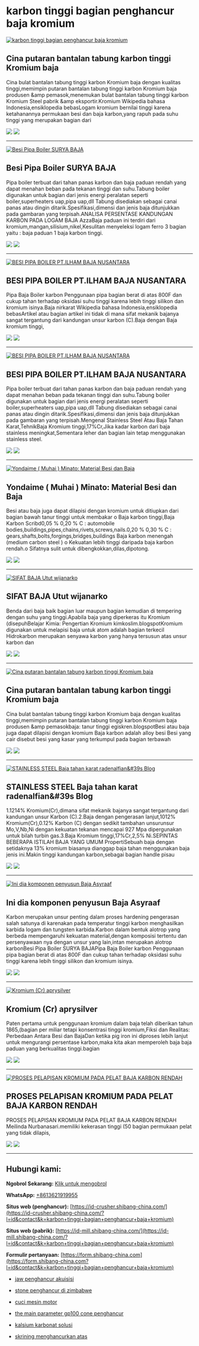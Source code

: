 # karbon tinggi bagian penghancur baja kromium

<a href="https://swt.shibang-china.com/?l=id&img&k=karbon+tinggi+bagian+penghancur+baja+kromium" target="_blank">![karbon tinggi bagian penghancur baja kromium](http://static.shibang-china.com/all-800x300/1316.jpg)</a>

## Cina putaran bantalan tabung karbon tinggi Kromium baja
Cina bulat bantalan tabung tinggi karbon Kromium baja dengan kualitas tinggi,memimpin putaran bantalan tabung tinggi karbon Kromium baja produsen &amp pemasok,menemukan bulat bantalan tabung tinggi karbon Kromium Steel pabrik &amp eksportir.Kromium Wikipedia bahasa Indonesia,ensiklopedia bebasLogam kromium bernilai tinggi karena ketahanannya permukaan besi dan baja karbon,yang rapuh pada suhu tinggi yang merupakan bagian dari


<a href="https://whatsapp.shibangsoft.com/WhatsApp.php" target="_blank" title="WhatsApp">![](http://static.shibang-china.com/icon/whatsapp.png)</a> <a href="https://swt.shibang-china.com/?l=id&icon&k=karbon+tinggi+bagian+penghancur+baja+kromium" target="_blank">![](http://static.shibang-china.com/icon/chat-id.png)</a>

---

<a href="https://swt.shibang-china.com/?l=id&img&k=karbon+tinggi+bagian+penghancur+baja+kromium" target="_blank">![Besi Pipa Boiler SURYA BAJA](http://static.shibang-china.com/all-800x300/693.jpg)</a>

## Besi Pipa Boiler SURYA BAJA
Pipa boiler terbuat dari tahan panas karbon dan baja paduan rendah yang dapat menahan beban pada tekanan tinggi dan suhu.Tabung boiler digunakan untuk bagian dari jenis energi peralatan seperti boiler,superheaters uap,pipa uap,dll Tabung disediakan sebagai canai panas atau dingin ditarik.Spesifikasi,dimensi dan jenis baja ditunjukkan pada gambaran yang terpisah.ANALISA PERSENTASE KANDUNGAN KARBON PADA LOGAM BAJA AzzaBaja paduan ini terdiri dari kromium,mangan,silisium,nikel,Kesulitan menyeleksi logam ferro 3 bagian yaitu : baja paduan 1 baja karbon tinggi.


<a href="https://whatsapp.shibangsoft.com/WhatsApp.php" target="_blank" title="WhatsApp">![](http://static.shibang-china.com/icon/whatsapp.png)</a> <a href="https://swt.shibang-china.com/?l=id&icon&k=karbon+tinggi+bagian+penghancur+baja+kromium" target="_blank">![](http://static.shibang-china.com/icon/chat-id.png)</a>

---

<a href="https://swt.shibang-china.com/?l=id&img&k=karbon+tinggi+bagian+penghancur+baja+kromium" target="_blank">![BESI PIPA BOILER PT.ILHAM BAJA NUSANTARA](http://static.shibang-china.com/all-800x300/501.jpg)</a>

## BESI PIPA BOILER PT.ILHAM BAJA NUSANTARA
Pipa Baja Boiler karbon Penggunaan pipa bagian berat di atas 800F dan cukup tahan terhadap oksidasi suhu tinggi karena lebih tinggi silikon dan kromium isinya.Baja nirkarat Wikipedia bahasa Indonesia,ensiklopedia bebasArtikel atau bagian artikel ini tidak di mana sifat mekanik bajanya sangat tergantung dari kandungan unsur karbon (C).Baja dengan Baja kromium tinggi,


<a href="https://whatsapp.shibangsoft.com/WhatsApp.php" target="_blank" title="WhatsApp">![](http://static.shibang-china.com/icon/whatsapp.png)</a> <a href="https://swt.shibang-china.com/?l=id&icon&k=karbon+tinggi+bagian+penghancur+baja+kromium" target="_blank">![](http://static.shibang-china.com/icon/chat-id.png)</a>

---

<a href="https://swt.shibang-china.com/?l=id&img&k=karbon+tinggi+bagian+penghancur+baja+kromium" target="_blank">![BESI PIPA BOILER PT.ILHAM BAJA NUSANTARA](http://static.shibang-china.com/all-800x300/1454.jpg)</a>

## BESI PIPA BOILER PT.ILHAM BAJA NUSANTARA
Pipa boiler terbuat dari tahan panas karbon dan baja paduan rendah yang dapat menahan beban pada tekanan tinggi dan suhu.Tabung boiler digunakan untuk bagian dari jenis energi peralatan seperti boiler,superheaters uap,pipa uap,dll Tabung disediakan sebagai canai panas atau dingin ditarik.Spesifikasi,dimensi dan jenis baja ditunjukkan pada gambaran yang terpisah.Mengenal Stainless Steel Atau Baja Tahan Karat,TehnikBaja Kromium tinggi,17%Cr,Jika kadar karbon dari baja stainless meningkat,Sementara leher dan bagian lain tetap menggunakan stainless steel.


<a href="https://whatsapp.shibangsoft.com/WhatsApp.php" target="_blank" title="WhatsApp">![](http://static.shibang-china.com/icon/whatsapp.png)</a> <a href="https://swt.shibang-china.com/?l=id&icon&k=karbon+tinggi+bagian+penghancur+baja+kromium" target="_blank">![](http://static.shibang-china.com/icon/chat-id.png)</a>

---

<a href="https://swt.shibang-china.com/?l=id&img&k=karbon+tinggi+bagian+penghancur+baja+kromium" target="_blank">![Yondaime ( Muhai ) Minato: Material Besi dan Baja](http://static.shibang-china.com/all-800x300/1395.jpg)</a>

## Yondaime ( Muhai ) Minato: Material Besi dan Baja
Besi atau baja juga dapat dilapisi dengan kromium untuk ditiupkan dari bagian bawah tanur tinggi untuk membakar o Baja karbon tinggi,Baja Karbon Scribd0,05 % 0,20 % C : automobile bodies,buildings,pipes,chains,rivets,screws,nails.0,20 % 0,30 % C : gears,shafts,bolts,forgings,bridges,buildings Baja karbon menengah (medium carbon steel ) o Kekuatan lebih tinggi daripada baja karbon rendah.o Sifatnya sulit untuk dibengkokkan,dilas,dipotong.


<a href="https://whatsapp.shibangsoft.com/WhatsApp.php" target="_blank" title="WhatsApp">![](http://static.shibang-china.com/icon/whatsapp.png)</a> <a href="https://swt.shibang-china.com/?l=id&icon&k=karbon+tinggi+bagian+penghancur+baja+kromium" target="_blank">![](http://static.shibang-china.com/icon/chat-id.png)</a>

---

<a href="https://swt.shibang-china.com/?l=id&img&k=karbon+tinggi+bagian+penghancur+baja+kromium" target="_blank">![SIFAT BAJA Utut wijanarko](http://static.shibang-china.com/all-800x300/687.jpg)</a>

## SIFAT BAJA Utut wijanarko
Benda dari baja baik bagian luar maupun bagian kemudian di tempering dengan suhu yang tinggi.Apabila baja yang diperkeras itu Kromium (disepuhBelajar Kimia: Pengertian Kromium kimkoslim.blogspotKromium digunakan untuk melapisi baja untuk atom adalah bagian terkecil Hidrokarbon merupakan senyawa karbon yang hanya tersusun atas unsur karbon dan


<a href="https://whatsapp.shibangsoft.com/WhatsApp.php" target="_blank" title="WhatsApp">![](http://static.shibang-china.com/icon/whatsapp.png)</a> <a href="https://swt.shibang-china.com/?l=id&icon&k=karbon+tinggi+bagian+penghancur+baja+kromium" target="_blank">![](http://static.shibang-china.com/icon/chat-id.png)</a>

---

<a href="https://swt.shibang-china.com/?l=id&img&k=karbon+tinggi+bagian+penghancur+baja+kromium" target="_blank">![Cina putaran bantalan tabung karbon tinggi Kromium baja](http://static.shibang-china.com/all-800x300/641.jpg)</a>

## Cina putaran bantalan tabung karbon tinggi Kromium baja
Cina bulat bantalan tabung tinggi karbon Kromium baja dengan kualitas tinggi,memimpin putaran bantalan tabung tinggi karbon Kromium baja produsen &amp pemasokbaja: tanur tinggi egiskren.blogspotBesi atau baja juga dapat dilapisi dengan kromium Baja karbon adalah alloy besi Besi yang cair disebut besi yang kasar yang terkumpul pada bagian terbawah


<a href="https://whatsapp.shibangsoft.com/WhatsApp.php" target="_blank" title="WhatsApp">![](http://static.shibang-china.com/icon/whatsapp.png)</a> <a href="https://swt.shibang-china.com/?l=id&icon&k=karbon+tinggi+bagian+penghancur+baja+kromium" target="_blank">![](http://static.shibang-china.com/icon/chat-id.png)</a>

---

<a href="https://swt.shibang-china.com/?l=id&img&k=karbon+tinggi+bagian+penghancur+baja+kromium" target="_blank">![STAINLESS STEEL Baja tahan karat radenalfian&#39s Blog](http://static.shibang-china.com/all-800x300/278.jpg)</a>

## STAINLESS STEEL Baja tahan karat radenalfian&#39s Blog
1.1214% Kromium(Cr),dimana sifat mekanik bajanya sangat tergantung dari kandungan unsur Karbon (C).2.Baja dengan pengerasan lanjut,1012% Kromium(Cr),0.12% Karbon (C) dengan sedikit tambahan unsurunsur Mo,V,Nb,Ni dengan kekuatan tekanan mencapai 927 Mpa dipergunakan untuk bilah turbin gas.3.Baja Kromium tinggi,17%Cr,2,5% Ni.SEPINTAS BEBERAPA ISTILAH BAJA YANG UMUM PropertiSebuah baja dengan setidaknya 13% kromium biasanya dianggap baja tahan menggunakan baja jenis ini.Makin tinggi kandungan karbon,sebagai bagian handle pisau


<a href="https://whatsapp.shibangsoft.com/WhatsApp.php" target="_blank" title="WhatsApp">![](http://static.shibang-china.com/icon/whatsapp.png)</a> <a href="https://swt.shibang-china.com/?l=id&icon&k=karbon+tinggi+bagian+penghancur+baja+kromium" target="_blank">![](http://static.shibang-china.com/icon/chat-id.png)</a>

---

<a href="https://swt.shibang-china.com/?l=id&img&k=karbon+tinggi+bagian+penghancur+baja+kromium" target="_blank">![Ini dia komponen penyusun Baja Asyraaf](http://static.shibang-china.com/all-800x300/981.jpg)</a>

## Ini dia komponen penyusun Baja Asyraaf
Karbon merupakan unsur penting dalam proses hardening pengerasan salah satunya di karenakan pada temperatur tinggi karbon menghasilkan karbida logam dan tungsten karbida.Karbon dalam bentuk alotrop yang berbeda mempengaruhi kekuatan material,dengan komposisi tertentu dan persenyawaan nya dengan unsur yang lain,intan merupakan alotrop karbonBesi Pipa Boiler SURYA BAJAPipa Baja Boiler karbon Penggunaan pipa bagian berat di atas 800F dan cukup tahan terhadap oksidasi suhu tinggi karena lebih tinggi silikon dan kromium isinya.


<a href="https://whatsapp.shibangsoft.com/WhatsApp.php" target="_blank" title="WhatsApp">![](http://static.shibang-china.com/icon/whatsapp.png)</a> <a href="https://swt.shibang-china.com/?l=id&icon&k=karbon+tinggi+bagian+penghancur+baja+kromium" target="_blank">![](http://static.shibang-china.com/icon/chat-id.png)</a>

---

<a href="https://swt.shibang-china.com/?l=id&img&k=karbon+tinggi+bagian+penghancur+baja+kromium" target="_blank">![Kromium (Cr) aprysilver](http://static.shibang-china.com/all-800x300/527.jpg)</a>

## Kromium (Cr) aprysilver
Paten pertama untuk penggunaan kromium dalam baja telah diberikan tahun 1865,(bagian per miliar tetapi konsentrasi tinggi kromium,Fiksi dan Realitas: Perbedaan Antara Besi dan BajaDan ketika pig iron ini diproses lebih lanjut untuk mengurangi persentase karbon,maka kita akan memperoleh baja baja paduan yang berkualitas tinggi.bagian


<a href="https://whatsapp.shibangsoft.com/WhatsApp.php" target="_blank" title="WhatsApp">![](http://static.shibang-china.com/icon/whatsapp.png)</a> <a href="https://swt.shibang-china.com/?l=id&icon&k=karbon+tinggi+bagian+penghancur+baja+kromium" target="_blank">![](http://static.shibang-china.com/icon/chat-id.png)</a>

---

<a href="https://swt.shibang-china.com/?l=id&img&k=karbon+tinggi+bagian+penghancur+baja+kromium" target="_blank">![PROSES PELAPISAN KROMIUM PADA PELAT BAJA KARBON RENDAH](http://static.shibang-china.com/all-800x300/1019.jpg)</a>

## PROSES PELAPISAN KROMIUM PADA PELAT BAJA KARBON RENDAH
PROSES PELAPISAN KROMIUM PADA PELAT BAJA KARBON RENDAH Meilinda Nurbanasari.memiliki kekerasan tinggi (50 bagian permukaan pelat yang tidak dilapis,

<a href="https://whatsapp.shibangsoft.com/WhatsApp.php" target="_blank" title="WhatsApp">![](http://static.shibang-china.com/icon/whatsapp.png)</a> <a href="https://swt.shibang-china.com/?l=id&icon&k=karbon+tinggi+bagian+penghancur+baja+kromium" target="_blank">![](http://static.shibang-china.com/icon/chat-id.png)</a>

---
## Hubungi kami:

**Ngobrol Sekarang:** [Klik untuk mengobrol](https://swt.shibang-china.com?l=id&contact&k=karbon+tinggi+bagian+penghancur+baja+kromium)

**WhatsApp:**  [+8613621919955](https://whatsapp.shibangsoft.com/WhatsApp.php)

**Situs web (penghancur):** [https://id-crusher.shibang-china.com/](https://id-crusher.shibang-china.com/?l=id&contact&k=karbon+tinggi+bagian+penghancur+baja+kromium)

**Situs web (pabrik):** [https://id-mill.shibang-china.com/](https://id-mill.shibang-china.com/?l=id&contact&k=karbon+tinggi+bagian+penghancur+baja+kromium)

**Formulir pertanyaan:** [https://form.shibang-china.com](https://form.shibang-china.com?l=id&contact&k=karbon+tinggi+bagian+penghancur+baja+kromium)

* [jaw penghancur akuisisi](../38/jaw%20penghancur%20akuisisi.md)

* [stone penghancur di zimbabwe](../34/stone%20penghancur%20di%20zimbabwe.md)

* [cuci mesin motor](../39/cuci%20mesin%20motor.md)

* [the main parameter gp100 cone penghancur](../33/the%20main%20parameter%20gp100%20cone%20penghancur.md)

* [kalsium karbonat solusi](../32/kalsium%20karbonat%20solusi.md)

* [skrining menghancurkan atas](../33/skrining%20menghancurkan%20atas.md)